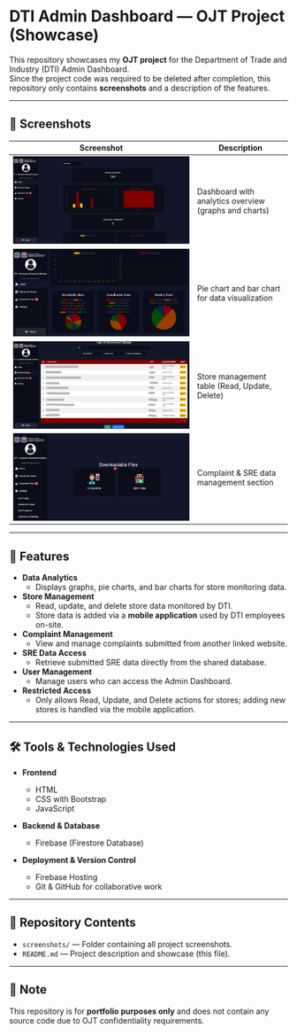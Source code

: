 # DTI Admin Dashboard — OJT Project (Showcase)

This repository showcases my **OJT project** for the Department of Trade and Industry (DTI) Admin Dashboard.  
Since the project code was required to be deleted after completion, this repository only contains **screenshots** and a description of the features.

---

## 📸 Screenshots

| Screenshot | Description |
|------------|-------------|
| ![Screenshot 1](screenshots/screenshot1.png) | Dashboard with analytics overview (graphs and charts) |
| ![Screenshot 2](screenshots/screenshot2.png) | Pie chart and bar chart for data visualization |
| ![Screenshot 3](screenshots/screenshot3.PNG) | Store management table (Read, Update, Delete) |
| ![Screenshot 4](screenshots/screenshot4.png) | Complaint & SRE data management section |

---

## 📌 Features

- **Data Analytics**
  - Displays graphs, pie charts, and bar charts for store monitoring data.
- **Store Management**
  - Read, update, and delete store data monitored by DTI.
  - Store data is added via a **mobile application** used by DTI employees on-site.
- **Complaint Management**
  - View and manage complaints submitted from another linked website.
- **SRE Data Access**
  - Retrieve submitted SRE data directly from the shared database.
- **User Management**
  - Manage users who can access the Admin Dashboard.
- **Restricted Access**
  - Only allows Read, Update, and Delete actions for stores; adding new stores is handled via the mobile application.

---

## 🛠 Tools & Technologies Used

- **Frontend**
  - HTML
  - CSS with Bootstrap
  - JavaScript

- **Backend & Database**
  - Firebase (Firestore Database)

- **Deployment & Version Control**
  - Firebase Hosting
  - Git & GitHub for collaborative work

---

## 📂 Repository Contents
- `screenshots/` — Folder containing all project screenshots.
- `README.md` — Project description and showcase (this file).

---

## 📄 Note
This repository is for **portfolio purposes only** and does not contain any source code due to OJT confidentiality requirements.

